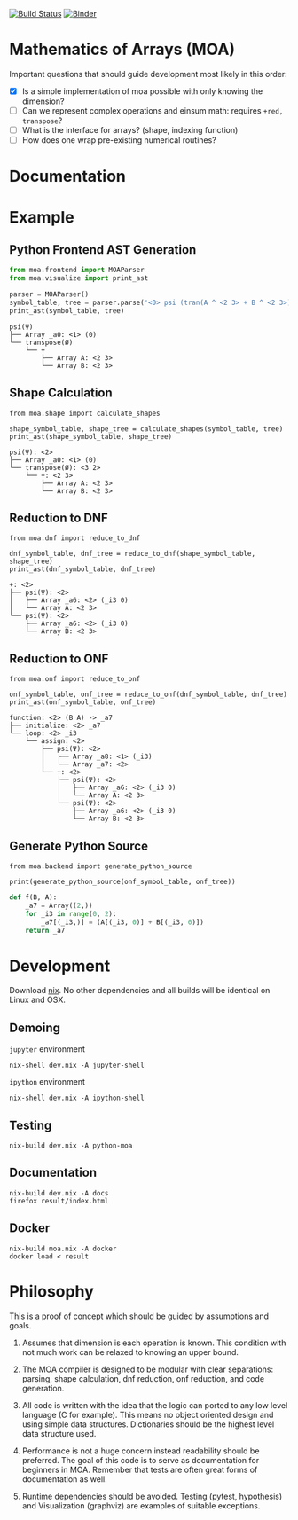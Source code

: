 [![Build Status](https://travis-ci.org/costrouc/python-moa.svg?branch=master)](https://travis-ci.org/costrouc/python-moa)
[![Binder](https://mybinder.org/badge_logo.svg)](https://mybinder.org/v2/gh/costrouc/python-moa/master)


# Mathematics of Arrays (MOA)

Important questions that should guide development most likely in this order:

 - [X] Is a simple implementation of moa possible with only knowing the dimension?
 - [ ] Can we represent complex operations and einsum math: requires `+red, transpose`?
 - [ ] What is the interface for arrays? (shape, indexing function)
 - [ ] How does one wrap pre-existing numerical routines?
 
# Documentation



# Example

## Python Frontend AST Generation

```python
from moa.frontend import MOAParser
from moa.visualize import print_ast

parser = MOAParser()
symbol_table, tree = parser.parse('<0> psi (tran(A ^ <2 3> + B ^ <2 3>))')
print_ast(symbol_table, tree)
```

```
psi(Ψ)
├── Array _a0: <1> (0)
└── transpose(Ø)
    └── +
        ├── Array A: <2 3>
        └── Array B: <2 3>
```

## Shape Calculation

```
from moa.shape import calculate_shapes

shape_symbol_table, shape_tree = calculate_shapes(symbol_table, tree)
print_ast(shape_symbol_table, shape_tree)
```

```
psi(Ψ): <2>
├── Array _a0: <1> (0)
└── transpose(Ø): <3 2>
    └── +: <2 3>
        ├── Array A: <2 3>
        └── Array B: <2 3>
```

## Reduction to DNF

```
from moa.dnf import reduce_to_dnf

dnf_symbol_table, dnf_tree = reduce_to_dnf(shape_symbol_table, shape_tree)
print_ast(dnf_symbol_table, dnf_tree)
```

```
+: <2>
├── psi(Ψ): <2>
│   ├── Array _a6: <2> (_i3 0)
│   └── Array A: <2 3>
└── psi(Ψ): <2>
    ├── Array _a6: <2> (_i3 0)
    └── Array B: <2 3>
```

## Reduction to ONF

```
from moa.onf import reduce_to_onf

onf_symbol_table, onf_tree = reduce_to_onf(dnf_symbol_table, dnf_tree)
print_ast(onf_symbol_table, onf_tree)
```

```
function: <2> (B A) -> _a7
├── initialize: <2> _a7
└── loop: <2> _i3
    └── assign: <2>
        ├── psi(Ψ): <2>
        │   ├── Array _a8: <1> (_i3)
        │   └── Array _a7: <2>
        └── +: <2>
            ├── psi(Ψ): <2>
            │   ├── Array _a6: <2> (_i3 0)
            │   └── Array A: <2 3>
            └── psi(Ψ): <2>
                ├── Array _a6: <2> (_i3 0)
                └── Array B: <2 3>
```

## Generate Python Source

```
from moa.backend import generate_python_source

print(generate_python_source(onf_symbol_table, onf_tree))
```

```python
def f(B, A):
    _a7 = Array((2,))
    for _i3 in range(0, 2):
        _a7[(_i3,)] = (A[(_i3, 0)] + B[(_i3, 0)])
    return _a7
```

# Development

Download [nix](https://nixos.org/nix/download.html). No other
dependencies and all builds will be identical on Linux and OSX.

## Demoing

`jupyter` environment

```
nix-shell dev.nix -A jupyter-shell
```

`ipython` environment

```
nix-shell dev.nix -A ipython-shell
```

## Testing

```
nix-build dev.nix -A python-moa
```

## Documentation

```
nix-build dev.nix -A docs
firefox result/index.html
```

## Docker

```
nix-build moa.nix -A docker
docker load < result
```

# Philosophy

This is a proof of concept which should be guided by assumptions and
goals.

1. Assumes that dimension is each operation is known. This condition
   with not much work can be relaxed to knowing an upper bound.

2. The MOA compiler is designed to be modular with clear separations:
   parsing, shape calculation, dnf reduction, onf reduction, and code
   generation.

3. All code is written with the idea that the logic can ported to any
   low level language (C for example). This means no object oriented
   design and using simple data structures. Dictionaries should be the
   highest level data structure used.

4. Performance is not a huge concern instead readability should be
   preferred. The goal of this code is to serve as documentation for
   beginners in MOA. Remember that tests are often great forms of
   documentation as well.

5. Runtime dependencies should be avoided. Testing (pytest, hypothesis)
   and Visualization (graphviz) are examples of suitable exceptions.
